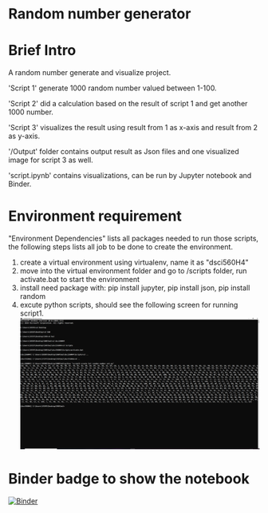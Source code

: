 # Random number generator
# Brief Intro
A random number generate and visualize project.

'Script 1' generate 1000 random number valued between 1-100.

'Script 2' did a calculation based on the result of script 1 and get another 1000 number. 

'Script 3' visualizes the result using result from 1 as x-axis and result from 2 as y-axis.

'/Output' folder contains output result as Json files and one visualized image for script 3 as well.

'script.ipynb' contains visualizations, can be run by Jupyter notebook and Binder.

# Environment requirement
"Environment Dependencies" lists all packages needed to run those scripts, the following steps lists all job to be done to create the environment.

1. create a virtual environment using virtualenv, name it as "dsci560H4"
2. move into the virtual environment folder and go to /scripts folder, run activate.bat to start the environment
3. install need package with: pip install jupyter, pip install json, pip install random
4. excute python scripts, should see the following screen for running script1. 
![image](/image/1.png)

# Binder badge to show the notebook
[![Binder](https://mybinder.org/badge_logo.svg)](https://mybinder.org/v2/gh/alvinzhou66/Random-Number-and-Virtual-Environment/main?filepath=%2Fscript.ipynb)